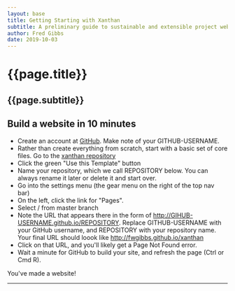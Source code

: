 ```yaml
---
layout: base
title: Getting Starting with Xanthan
subtitle: A preliminary guide to sustainable and extensible project websites
author: Fred Gibbs
date: 2019-10-03
---
```


# {{page.title}}

## {{page.subtitle}}

<!--
### Table of Contents
* TOC
{:toc}
-->

## Build a website in 10 minutes
- Create an account at [GitHub](http://github.com/register). Make note of your GITHUB-USERNAME.
- Rather than create everything from scratch, start with a basic set of core files.  Go to the [xanthan repository](http://github.com/fredgibbs/xanthan)
- Click the green "Use this Template" button
- Name your repository, which we call REPOSITORY below. You can always rename it later or delete it and start over.
- Go into the settings menu (the gear menu on the right of the top nav bar)
- On the left, click the link for "Pages".
- Select / from master branch
- Note the URL that appears there in the form of http://GIHUB-USERNAME.github.io/REPOSITORY. Replace GITHUB-USERNAME with your GitHub username, and REPOSITORY with your repository name. Your final URL should loook like http://fwgibbs.github.io/xanthan
- Click on that URL, and you'll likely get a Page Not Found error.
- Wait a minute for GitHub to build your site, and refresh the page (Ctrl or Cmd R).

You've made a website!

---

